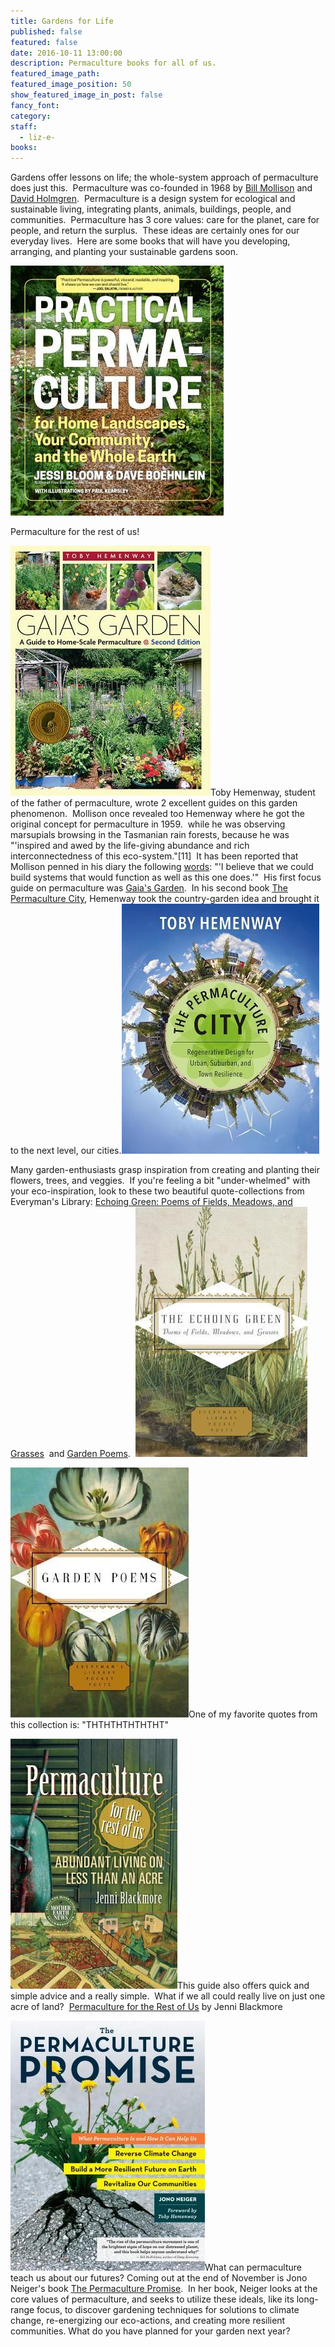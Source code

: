 ```yaml
---
title: Gardens for Life
published: false
featured: false
date: 2016-10-11 13:00:00
description: Permaculture books for all of us.
featured_image_path:
featured_image_position: 50
show_featured_image_in_post: false
fancy_font:
category:
staff:
  - liz-e-
books:
---
```



Gardens offer lessons on life; the whole-system approach of permaculture does just this.&nbsp; Permaculture was co-founded in 1968 by [Bill Mollison](https://en.wikipedia.org/wiki/Bill_Mollison) and [David Holmgren](https://en.wikipedia.org/wiki/David_Holmgren).&nbsp; Permaculture is a design system for ecological and sustainable living, integrating plants, animals, buildings, people, and communities.&nbsp; Permaculture has 3 core values: care for the planet, care for people, and return the surplus.&nbsp; These ideas are certainly ones for our everyday lives.&nbsp; Here are some books that will have you developing, arranging, and planting your sustainable gardens soon. &nbsp;&nbsp;

![](/uploads/versions/permaculture-city---x----341-400x---.jpg)

Permaculture for the rest of us!

[![](/uploads/versions/gaias-garden---x----320-400x---.jpg)](http://www.brooklinebooksmith-shop.com/book/9781603580298)Toby Hemenway, student of the father of permaculture, wrote 2 excellent guides on this garden phenomenon.&nbsp; Mollison once revealed too Hemenway where he got the original concept for permaculture in 1959.&nbsp; while he was observing marsupials browsing in the Tasmanian rain forests, because he was "'inspired and awed by the life-giving abundance and rich interconnectedness of this eco-system."[11]&nbsp; It has been reported that Mollison penned in his diary the following [words](https://en.wikipedia.org/wiki/Bill_Mollison): "'I believe that we could build systems that would function as well as this one does.'"&nbsp; His first focus guide on permaculture was [<u>Gaia's Garden</u>](http://www.brooklinebooksmith-shop.com/book/9781603580298).&nbsp; In his second book [<u>The Permaculture City</u>](http://www.brooklinebooksmith-shop.com/book/9781603585262), Hemenway took the country-garden idea and brought it to the next level, our cities.[![](/uploads/versions/per---x----316-400x---.jpg)](http://www.brooklinebooksmith-shop.com/book/9781603585262)

Many garden-enthusiasts grasp inspiration from creating and planting their flowers, trees, and veggies.&nbsp; If you're feeling a bit "under-whelmed" with your eco-inspiration, look to these two beautiful quote-collections from Everyman's Library: <u>Echoing Green: Poems of Fields, Meadows, and Grasses</u>&nbsp; and [<u>Garden Poems</u>](http://www.brooklinebooksmith-shop.com/book/9780679447269).&nbsp; [![](/uploads/versions/echoing-green---x----275-400x---.jpg)](http://www.brooklinebooksmith-shop.com/book/9781101907733)

[![](/uploads/versions/garden-poems---x----285-400x---.jpg)](http://www.brooklinebooksmith-shop.com/book/9780679447269)One of my favorite quotes from this collection is: "THTHTHTHTHTHT"

[![](/uploads/versions/perma-for-rest-of-us---x----267-400x---.jpg)](http://www.brooklinebooksmith-shop.com/book/9780865718104)This guide also offers quick and simple advice and a really simple.&nbsp; What if we all could really live on just one acre of land?&nbsp; [<u>Permaculture for the Rest of Us</u>](http://www.brooklinebooksmith-shop.com/book/9780865718104) by Jenni Blackmore&nbsp;

[![](/uploads/versions/perma-promise---x----311-400x---.jpg)](http://www.brooklinebooksmith-shop.com/book/9781612124278)What can permaculture teach us about our futures? Coming out at the end of November is Jono Neiger's book [<u>The Permaculture Promise</u>](http://www.brooklinebooksmith-shop.com/book/9781612124278).&nbsp; In her book, Neiger looks at the core values of permaculture, and seeks to utilize these ideals, like its long-range focus, to discover gardening techniques for solutions to climate change, re-energizing our eco-actions, and creating more resilient communities. What do you have planned for your garden next year?